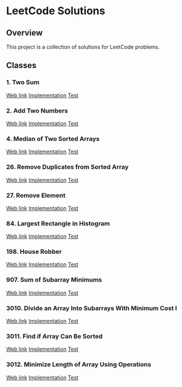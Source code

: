 # LeetCode Solutions

## Overview

This project is a collection of solutions for LeetCode problems.

## Classes

### 1. Two Sum

<a href="https://leetcode.com/problems/two-sum">Web link</a>
[Implementation](src/main/java/leetcode/Solution00001.java)
[Test](src/test/java/leetcode/Solution00001Test.java)

### 2. Add Two Numbers

<a href="https://leetcode.com/problems/add-two-numbers">Web link</a>
[Implementation](src/main/java/leetcode/Solution00002.java)
[Test](src/test/java/leetcode/Solution00002Test.java)

### 4. Median of Two Sorted Arrays

<a href="https://leetcode.com/problems/median-of-two-sorted-arrays">Web link</a>
[Implementation](src/main/java/leetcode/Solution00004.java)
[Test](src/test/java/leetcode/Solution00004Test.java)

### 26. Remove Duplicates from Sorted Array

<a href="https://leetcode.com/problems/remove-duplicates-from-sorted-array">Web link</a>
[Implementation](src/main/java/leetcode/Solution00026.java)
[Test](src/test/java/leetcode/Solution00026Test.java)

### 27. Remove Element

<a href="https://leetcode.com/problems/remove-element">Web link</a>
[Implementation](src/main/java/leetcode/Solution00027.java)
[Test](src/test/java/leetcode/Solution00027Test.java)

### 84. Largest Rectangle in Histogram

<a href="https://leetcode.com/problems/largest-rectangle-in-histogram">Web link</a>
[Implementation](src/main/java/leetcode/Solution00084.java)
[Test](src/test/java/leetcode/Solution00084Test.java)

### 198. House Robber

<a href="https://leetcode.com/problems/house-robber">Web link</a>
[Implementation](src/main/java/leetcode/Solution00198.java)
[Test](src/test/java/leetcode/Solution00198Test.java)

### 907. Sum of Subarray Minimums

<a href="https://leetcode.com/problems/sum-of-subarray-minimums">Web link</a>
[Implementation](src/main/java/leetcode/Solution00907.java)
[Test](src/test/java/leetcode/Solution00907Test.java)

### 3010. Divide an Array Into Subarrays With Minimum Cost I

<a href="https://leetcode.com/problems/divide-an-array-into-subarrays-with-minimum-cost-i">Web link</a>
[Implementation](src/main/java/leetcode/Solution03010.java)
[Test](src/test/java/leetcode/Solution03010Test.java)

### 3011. Find if Array Can Be Sorted

<a href="https://leetcode.com/problems/find-if-array-can-be-sorted">Web link</a>
[Implementation](src/main/java/leetcode/Solution03011.java)
[Test](src/test/java/leetcode/Solution03011Test.java)

### 3012. Minimize Length of Array Using Operations

<a href="https://leetcode.com/problems/minimize-length-of-array-using-operations">Web link</a>
[Implementation](src/main/java/leetcode/Solution03012.java)
[Test](src/test/java/leetcode/Solution03012Test.java)
